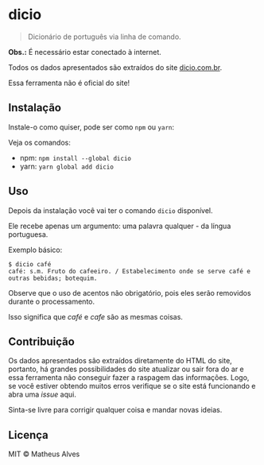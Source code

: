 # dicio

> Dicionário de português via linha de comando.

**Obs.:** É necessário estar conectado à internet.

Todos os dados apresentados são extraídos do site [dicio.com.br](https://dicio.com.br).

Essa ferramenta não é oficial do site!

## Instalação

Instale-o como quiser, pode ser como `npm` ou `yarn`:

Veja os comandos:

- npm: `npm install --global dicio`
- yarn: `yarn global add dicio`

## Uso

Depois da instalação você vai ter o comando `dicio` disponível.

Ele recebe apenas um argumento: uma palavra qualquer - da língua portuguesa.

Exemplo básico:

```
$ dicio café
café: s.m. Fruto do cafeeiro. / Estabelecimento onde se serve café e outras bebidas; botequim.
```

Observe que o uso de acentos não obrigatório, pois eles serão removidos durante
o processamento.

Isso significa que *café* e *cafe* são as mesmas coisas.

## Contribuição

Os dados apresentados são extraídos diretamente do HTML do site, portanto, há
grandes possibilidades do site atualizar ou sair fora do ar e essa ferramenta
não conseguir fazer a raspagem das informações. Logo, se você estiver obtendo
muitos erros verifique se o site está funcionando e abra uma *issue* aqui.

Sinta-se livre para corrigir qualquer coisa e mandar novas ideias.

## Licença

MIT &copy; Matheus Alves
